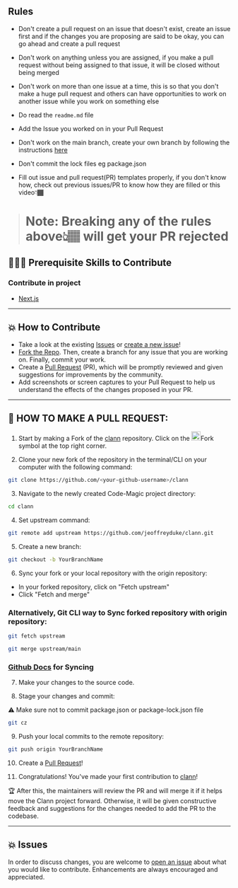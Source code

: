 ## Rules

- Don't create a pull request on an issue that doesn't exist, create an issue first and if the changes you are proposing are said to be okay, you can go ahead and create a pull request

- Don't work on anything unless you are assigned, if you make a pull request without being assigned to that issue, it will be closed without being merged

- Don't work on more than one issue at a time, this is so that you don't make a huge pull request and others can have opportunities to work on another issue while you work on something else

- Do read the `readme.md` file

- Add the Issue you worked on in your Pull Request 

- Don't work on the main branch, create your own branch by following the instructions [here](https://github.com/jeoffreyduke/clann/blob/main/CONTRIBUTING.md#-how-to-make-a-pull-request)

- Don't commit the lock files eg package.json

- Fill out issue and pull request(PR) templates properly, if you don't know how, check out previous issues/PR to know how they are filled or this video👇🏾

> # Note: Breaking any of the rules above👆🏽 will get your PR rejected

## 👩🏽‍💻 Prerequisite Skills to Contribute

### Contribute in project

- [Next.js](https://www.nextjs.org/)

---

## 💥 How to Contribute

- Take a look at the existing [Issues](https://github.com/jeoffreyduke/clann/issues) or [create a new issue](https://github.com/jeoffreyduke/clann/issues/new/choose)!
- [Fork the Repo](https://github.com/jeoffreyduke/clann/fork). Then, create a branch for any issue that you are working on. Finally, commit your work.
- Create a [Pull Request](https://github.com/jeoffreyduke/clann/compare) (PR), which will be promptly reviewed and given suggestions for improvements by the community.
- Add screenshots or screen captures to your Pull Request to help us understand the effects of the changes proposed in your PR.

---

## 🌟 HOW TO MAKE A PULL REQUEST:

1. Start by making a Fork of the [clann](https://github.com/jeoffreyduke/clann) repository. Click on the <a href="https://github.com/jeoffreyduke/clann/fork"><img src="https://i.imgur.com/G4z1kEe.png" height="21" width="21"></a>Fork symbol at the top right corner.

2. Clone your new fork of the repository in the terminal/CLI on your computer with the following command:

```bash
git clone https://github.com/<your-github-username>/clann
```

3. Navigate to the newly created Code-Magic project directory:

```bash
cd clann
```

4. Set upstream command:

```bash
git remote add upstream https://github.com/jeoffreyduke/clann.git
```

5. Create a new branch:

```bash
git checkout -b YourBranchName
```

6. Sync your fork or your local repository with the origin repository:

- In your forked repository, click on "Fetch upstream"
- Click "Fetch and merge"

### Alternatively, Git CLI way to Sync forked repository with origin repository:

```bash
git fetch upstream
```

```bash
git merge upstream/main
```

### [Github Docs](https://docs.github.com/en/github/collaborating-with-pull-requests/addressing-merge-conflicts/resolving-a-merge-conflict-on-github) for Syncing

7. Make your changes to the source code.

8. Stage your changes and commit:

⚠️ Make sure not to commit package.json or package-lock.json file

```bash
git cz
```

9. Push your local commits to the remote repository:

```bash
git push origin YourBranchName
```

10. Create a [Pull Request](https://help.github.com/en/github/collaborating-with-issues-and-pull-requests/creating-a-pull-request)!

11. Congratulations! You've made your first contribution to [clann](https://github.com/jeoffreyduke/clann/graphs/contributors)!

🏆 After this, the maintainers will review the PR and will merge it if it helps move the Clann project forward. Otherwise, it will be given constructive feedback and suggestions for the changes needed to add the PR to the codebase.

---

## 💥 Issues

In order to discuss changes, you are welcome to [open an issue](https://github.com/jeoffreyduke/clann/issues/new/choose) about what you would like to contribute. Enhancements are always encouraged and appreciated.
